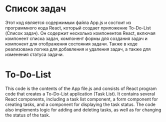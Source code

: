 # Список задач
Этот код является содержимым файла App.js и состоит из программного кода React, который создает приложение To-Do-List (Список задач). Он содержит несколько компонентов React, включая компонент списка задач, компонент формы для создания задач и компонент для отображения состояния задачи. Также в коде реализована логика для добавления и удаления задач, а также для изменения статуса задачи.

# To-Do-List
This code is the contents of the App file.js and consists of React program code that creates a To-Do-List application (Task List). It contains several React components, including a task list component, a form component for creating tasks, and a component for displaying the task status. The code also implements logic for adding and deleting tasks, as well as for changing the status of the task.
